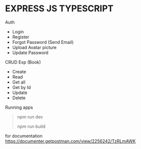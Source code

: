# EXPRESS JS TYPESCRIPT


Auth
- Login
- Register
- Forgot Password (Send Email)
- Upload Avatar picture
- Update Password

CRUD Exp (Book)
- Create
- Read
- Get all
- Get by Id
- Update
- Delete

Running apps
> npm run dev 
> 
> npm run build

for documentation
https://documenter.getpostman.com/view/2256242/TzRLmAWK
